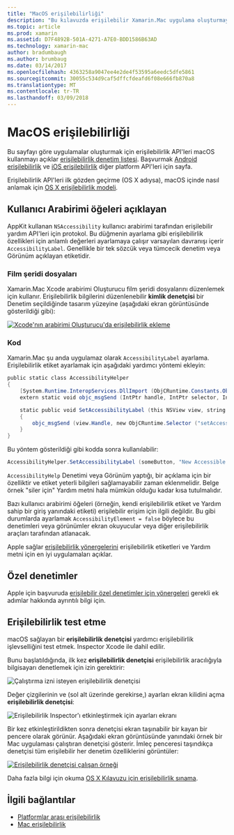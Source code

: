 ```yaml
---
title: "MacOS erişilebilirliği"
description: "Bu kılavuzda erişilebilir Xamarin.Mac uygulama oluşturmaya yönelik özellikler açıklanmaktadır."
ms.topic: article
ms.prod: xamarin
ms.assetid: D7F4892B-501A-4271-A7E0-BDD1586B63AD
ms.technology: xamarin-mac
author: bradumbaugh
ms.author: brumbaug
ms.date: 03/14/2017
ms.openlocfilehash: 4363258a9047ee4e2de4f53595a6eedc5dfe5861
ms.sourcegitcommit: 30055c534d9caf5dffcfdeafd6f08e666fb870a8
ms.translationtype: MT
ms.contentlocale: tr-TR
ms.lasthandoff: 03/09/2018
---
```

# <a name="accessibility-on-macos"></a>MacOS erişilebilirliği

Bu sayfayı göre uygulamalar oluşturmak için erişilebilirlik API'leri macOS kullanmayı açıklar [erişilebilirlik denetim listesi](~/cross-platform/app-fundamentals/accessibility.md).
Başvurmak [Android erişilebilirlik](~/android/app-fundamentals/accessibility.md) ve [iOS erişilebilirlik](~/ios/app-fundamentals/accessibility.md) diğer platform API'leri için sayfa.

Erişilebilirlik API'leri ilk gözden geçirme (OS X adıysa), macOS içinde nasıl anlamak için [OS X erişilebilirlik modeli](https://developer.apple.com/library/mac/documentation/Accessibility/Conceptual/AccessibilityMacOSX/OSXAXmodel.html).

## <a name="describing-ui-elements"></a>Kullanıcı Arabirimi öğeleri açıklayan

AppKit kullanan `NSAccessibility` kullanıcı arabirimi tarafından erişilebilir yardım API'leri için protokol. Bu düğmenin ayarlama gibi erişilebilirlik özellikleri için anlamlı değerleri ayarlamaya çalışır varsayılan davranışı içerir `AccessibilityLabel`. Genellikle bir tek sözcük veya tümcecik denetim veya Görünüm açıklayan etiketidir.

### <a name="storyboard-files"></a>Film şeridi dosyaları

Xamarin.Mac Xcode arabirimi Oluşturucu film şeridi dosyalarını düzenlemek için kullanır.
Erişilebilirlik bilgilerini düzenlenebilir **kimlik denetçisi** bir Denetim seçildiğinde tasarım yüzeyine (aşağıdaki ekran görüntüsünde gösterildiği gibi):

[![Xcode'nın arabirimi Oluşturucu'da erişilebilirlik ekleme](accessibility-images/xcode.png "Xcode'nın arabirimi Oluşturucu'da erişilebilirlik ekleme")](accessibility-images/xcode-large.png#lightbox)

### <a name="code"></a>Kod

Xamarin.Mac şu anda uygulamaz olarak `AccessibilityLabel` ayarlama.  Erişilebilirlik etiket ayarlamak için aşağıdaki yardımcı yöntemi ekleyin:

```csharp
public static class AccessibilityHelper
{
    [System.Runtime.InteropServices.DllImport (ObjCRuntime.Constants.ObjectiveCLibrary)]
    extern static void objc_msgSend (IntPtr handle, IntPtr selector, IntPtr label);

    static public void SetAccessibilityLabel (this NSView view, string value)
    {
        objc_msgSend (view.Handle, new ObjCRuntime.Selector ("setAccessibilityLabel:").Handle, new NSString (value).Handle);
    }
}
```

Bu yöntem gösterildiği gibi kodda sonra kullanılabilir:

```csharp
AccessibilityHelper.SetAccessibilityLabel (someButton, "New Accessible Description");
```

`AccessibilityHelp` Denetimi veya Görünüm yaptığı, bir açıklama için bir özelliktir ve etiket yeterli bilgileri sağlamayabilir zaman eklenmelidir. Belge örnek "siler için" Yardım metni hala mümkün olduğu kadar kısa tutulmalıdır.

Bazı kullanıcı arabirimi öğeleri (örneğin, kendi erişilebilirlik etiket ve Yardım sahip bir giriş yanındaki etiketi) erişilebilir erişim için ilgili değildir.
Bu gibi durumlarda ayarlamak `AccessibilityElement = false` böylece bu denetimleri veya görünümler ekran okuyucular veya diğer erişilebilirlik araçları tarafından atlanacak.

Apple sağlar [erişilebilirlik yönergelerini](https://developer.apple.com/library/mac/documentation/Accessibility/Conceptual/AccessibilityMacOSX/EnhancingtheAccessibilityofStandardAppKitControls.html) erişilebilirlik etiketleri ve Yardım metni için en iyi uygulamaları açıklar.

## <a name="custom-controls"></a>Özel denetimler

Apple için başvuruda [erişilebilir özel denetimler için yönergeleri](https://developer.apple.com/library/mac/documentation/Accessibility/Conceptual/AccessibilityMacOSX/ImplementingAccessibilityforCustomControls.html) gerekli ek adımlar hakkında ayrıntılı bilgi için.

## <a name="testing-accessibility"></a>Erişilebilirlik test etme

macOS sağlayan bir **erişilebilirlik denetçisi** yardımcı erişilebilirlik işlevselliğini test etmek. Inspector Xcode ile dahil edilir.

Bunu başlatıldığında, ilk kez **erişilebilirlik denetçisi** erişilebilirlik aracılığıyla bilgisayarı denetlemek için izin gerektirir:

![Çalıştırma izni isteyen erişilebilirlik denetçisi](accessibility-images/accessibility-inspector-1.png "erişilebilirlik çalıştırma izni isteyen denetçisi")

Değer çizgilerinin ve (sol alt üzerinde gerekirse,) ayarları ekran kilidini açma **erişilebilirlik denetçisi**:

![Erişilebilirlik Inspector'ı etkinleştirmek için ayarları ekranı](accessibility-images/accessibility-inspector-2.png "erişilebilirlik Inspector'ı etkinleştirmek için ayarları ekranı")

Bir kez etkinleştirildikten sonra denetçisi ekran taşınabilir bir kayan bir pencere olarak görünür. Aşağıdaki ekran görüntüsünde yanındaki örnek bir Mac uygulaması çalıştıran denetçisi gösterir. İmleç penceresi taşındıkça denetçisi tüm erişilebilir her denetim özelliklerini görüntüler:

[![Erişilebilirlik denetçisi çalışan örneği](accessibility-images/accessibility-example.png "erişilebilirlik denetçisi örnek çalışıyor")](accessibility-images/accessibility-example-large.png#lightbox)

Daha fazla bilgi için okuma [OS X Kılavuzu için erişilebilirlik sınama](https://developer.apple.com/library/mac/documentation/Accessibility/Conceptual/AccessibilityMacOSX/OSXAXTestingApps.html).



## <a name="related-links"></a>İlgili bağlantılar

- [Platformlar arası erişilebilirlik](~/cross-platform/app-fundamentals/accessibility.md)
- [Mac erişilebilirlik](https://www.apple.com/accessibility/mac/)
